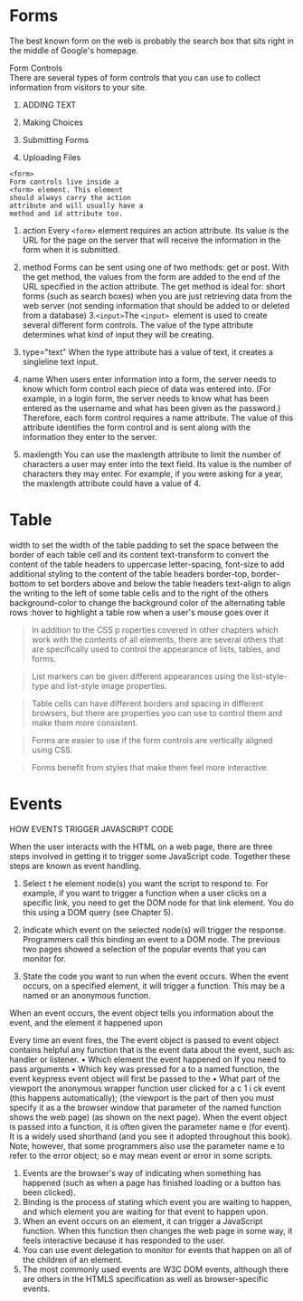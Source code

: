 # Forms 

The best known form on the web is probably
the search box that sits right in the middle of
Google's homepage.  

Form Controls  
There are several types of form controls that
you can use to collect information from visitors
to your site. 




1. ADDING TEXT

2.  Making Choices

3.  Submitting Forms

4.  Uploading Files
```
<form>
Form controls live inside a
<form> element. This element
should always carry the action
attribute and will usually have a
method and id attribute too.
```  
  
1. action Every ```<form>``` element requires an action attribute. Its value is the URL for the page on the server that will receive the information in the form when it is submitted.

2. method Forms can be sent using one of two methods: get or post.
With the get method, the values from the form are added to the end of the URL specified in the action attribute. The get method is ideal for:
short forms (such as search boxes)  when you are just retrieving data from the web server (not sending information that should be added to or deleted from a database)
3.``` <input> ```The ```<input> ```element is used to create several different form
controls. The value of the type attribute determines what kind of input they will be creating.
4. type="text" When the type attribute has a
value of text, it creates a singleline
text input.
5. name When users enter information into a form, the server needs to know which form control each piece of data was entered into. (For example, in a login form, the
server needs to know what has been entered as the username
and what has been given as the password.) Therefore, each form
control requires a name attribute. The value of this attribute
identifies the form control and is sent along with the information
they enter to the server.
6.  maxlength You can use the maxlength attribute to limit the number
of characters a user may enter into the text field. Its value is the
number of characters they may enter. For example, if you were
asking for a year, the maxlength attribute could have a value of 4.

# Table
width to set the width of the
table
padding to set the space
between the border of each table
cell and its content
text-transform to convert the
content of the table headers to
uppercase
letter-spacing, font-size
to add additional styling to the
content of the table headers
border-top, border-bottom
to set borders above and below
the table headers
text-align to align the writing
to the left of some table cells and
to the right of the others
background-color to change
the background color of the
alternating table rows
:hover to highlight a table row
when a user's mouse goes over it 

>In addition to the CSS p  roperties covered in other
chapters which work with the contents of all elements,
there are several others that are specifically used to
control the appearance of lists, tables, and forms.  

> List markers can be given different appearances
using the list-style-type and list-style image
properties.


> Table cells can have different borders and spacing in
different browsers, but there are properties you can
use to control them and make them more consistent.


> Forms are easier to use if the form controls are
vertically aligned using CSS.

> Forms benefit from styles that make them feel more
interactive.




# Events 
HOW EVENTS TRIGGER
JAVASCRIPT CODE 

When the user interacts with the HTML on a web page, there are three
steps involved in getting it to trigger some JavaScript code.
Together these steps are known as event handling.


1.  Select t he element
node(s) you want the
script to respond to.
For example, if you want to
trigger a function when a user
clicks on a specific link, you need
to get the DOM node for that
link element. You do this using a
DOM query (see Chapter 5).

2. Indicate which event on
the selected node(s) will
trigger the response.
Programmers call this binding an
event to a DOM node.
The previous two pages showed
a selection of the popular events
that you can monitor for.
3. State the code you want
to run when the event
occurs.
When the event occurs, on a
specified element, it will trigger
a function. This may be a named
or an anonymous function.




When an event occurs, the event object tells
you information about the event, and the
element it happened upon 

Every time an event fires, the The event object is passed to
event object contains helpful any function that is the event
data about the event, such as: handler or listener.
• Which element the event
happened on If you need to pass arguments
• Which key was pressed for a to a named function, the event
keypress event object will first be passed to the
• What part of the viewport the anonymous wrapper function
user clicked for a c 1 i ck event (this happens automatically);
(the viewport is the part of then you must specify it as a
the browser window that parameter of the named function
shows the web page) (as shown on the next page).
When the event object is
passed into a function, it is often
given the parameter name e
(for event). It is a widely used
shorthand (and you see it
adopted throughout this book).
Note, however, that some
programmers also use the
parameter name e to refer to the
error object; so e may mean
event or error in some scripts.

1. Events are the browser's way of indicating when
something has happened (such as when a page has
finished loading or a button has been clicked).
2. Binding is the process of stating which event you are
waiting to happen, and which element you are waiting
for that event to happen upon.
3. When an event occurs on an element, it can trigger a
JavaScript function. When this function then changes
the web page in some way, it feels interactive because
it has responded to the user.
4. You can use event delegation to monitor for events
that happen on all of the children of an element.
5. The most commonly used events are W3C DOM
events, although there are others in the HTMLS
specification as well as browser-specific events.